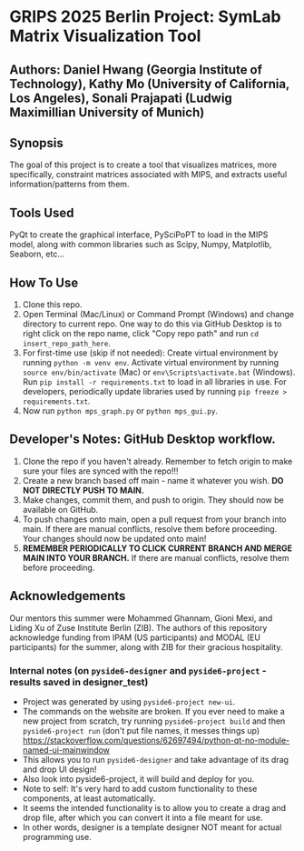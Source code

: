 # GRIPS 2025 Berlin Project: SymLab Matrix Visualization Tool
## Authors: Daniel Hwang (Georgia Institute of Technology), Kathy Mo (University of California, Los Angeles), Sonali Prajapati (Ludwig Maximillian University of Munich)

## Synopsis
The goal of this project is to create a tool that visualizes matrices, more specifically, constraint matrices associated with MIPS, and extracts useful information/patterns from them.

## Tools Used
PyQt to create the graphical interface, PySciPoPT to load in the MIPS model, along with common libraries such as Scipy, Numpy, Matplotlib, Seaborn, etc...

## How To Use
1. Clone this repo. 
2. Open Terminal (Mac/Linux) or Command Prompt (Windows) and change directory to current repo. One way to do this via GitHub Desktop is to right click on the repo name, click "Copy repo path" and run `cd insert_repo_path_here`.
3. For first-time use (skip if not needed): Create virtual environment by running `python -m venv env`. Activate virtual environment by running `source env/bin/activate` (Mac) or `env\Scripts\activate.bat` (Windows). Run `pip install -r requirements.txt` to load in all libraries in use. For developers, periodically update libraries used by running `pip freeze > requirements.txt`.
4. Now run `python mps_graph.py` or `python mps_gui.py`.

## Developer's Notes: GitHub Desktop workflow.
1. Clone the repo if you haven't already. Remember to fetch origin to make sure your files are synced with the repo!!!
2. Create a new branch based off main - name it whatever you wish. **DO NOT DIRECTLY PUSH TO MAIN.**
3. Make changes, commit them, and push to origin. They should now be available on GitHub.
4. To push changes onto main, open a pull request from your branch into main. If there are manual conflicts, resolve them before proceeding. Your changes should now be updated onto main!
5. **REMEMBER PERIODICALLY TO CLICK CURRENT BRANCH AND MERGE MAIN INTO YOUR BRANCH.** If there are manual conflicts, resolve them before proceeding.

## Acknowledgements
Our mentors this summer were Mohammed Ghannam, Gioni Mexi, and Liding Xu of Zuse Institute Berlin (ZIB). The authors of this repository acknowledge funding from IPAM (US participants) and MODAL (EU participants) for the summer, along with ZIB for their gracious hospitality.

### Internal notes (on `pyside6-designer` and `pyside6-project` - results saved in designer_test)
- Project was generated by using `pyside6-project new-ui`.
- The commands on the website are broken. If you ever need to make a new project from scratch, try running `pyside6-project build` and then `pyside6-project run` (don't put file names, it messes things up) https://stackoverflow.com/questions/62697494/python-qt-no-module-named-ui-mainwindow
- This allows you to run `pyside6-designer` and take advantage of its drag and drop UI design!
- Also look into pyside6-project, it will build and deploy for you.
- Note to self: It's very hard to add custom functionality to these components, at least automatically.
- It seems the intended functionality is to allow you to create a drag and drop file, after which you can convert it into a file meant for use.
- In other words, designer is a template designer NOT meant for actual programming use.